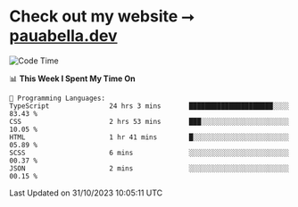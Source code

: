 # Check out my website ⭢ [pauabella.dev](https://pauabella.dev)

<!--START_SECTION:waka-->
![Code Time](http://img.shields.io/badge/Code%20Time-2%2C622%20hrs%2032%20mins-blue)

📊 **This Week I Spent My Time On** 

```text
💬 Programming Languages: 
TypeScript               24 hrs 3 mins       █████████████████████░░░░   83.43 % 
CSS                      2 hrs 53 mins       ███░░░░░░░░░░░░░░░░░░░░░░   10.05 % 
HTML                     1 hr 41 mins        █░░░░░░░░░░░░░░░░░░░░░░░░   05.89 % 
SCSS                     6 mins              ░░░░░░░░░░░░░░░░░░░░░░░░░   00.37 % 
JSON                     2 mins              ░░░░░░░░░░░░░░░░░░░░░░░░░   00.15 % 
```


 Last Updated on 31/10/2023 10:05:11 UTC
<!--END_SECTION:waka-->
